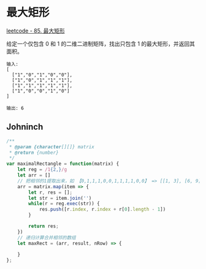 # 最大矩形

[leetcode - 85. 最大矩形](https://leetcode-cn.com/problems/maximal-rectangle)


给定一个仅包含 0 和 1 的二维二进制矩阵，找出只包含 1 的最大矩形，并返回其面积。
```
输入:
[
  ["1","0","1","0","0"],
  ["1","0","1","1","1"],
  ["1","1","1","1","1"],
  ["1","0","0","1","0"]
]

输出: 6
```

## Johninch
```js
/**
 * @param {character[][]} matrix
 * @return {number}
 */
var maximalRectangle = function(matrix) {
    let reg = /1{2,}/g
    let arr = []
    // 把相邻的1提取出来，如 【0,1,1,1,0,0,1,1,1,1,0,0】 => [[1, 3], [6, 9]]
    arr = matrix.map(item => {
        let r, res = [];
        let str = item.join('')
        while(r = reg.exec(str)) {
            res.push([r.index, r.index + r[0].length - 1])
        }

        return res;
    })
    // 递归计算合并相邻的数组
    let maxRect = (arr, result, nRow) => {
        
    }
};
```
